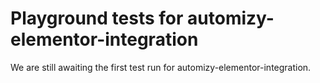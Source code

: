 # Playground tests for automizy-elementor-integration
We are still awaiting the first test run for automizy-elementor-integration.
